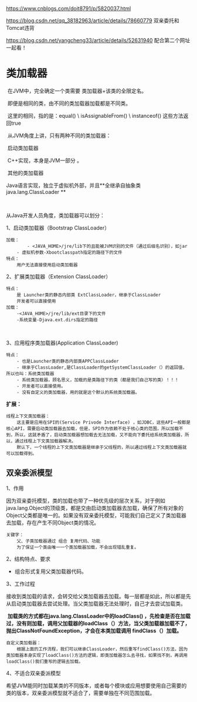 https://www.cnblogs.com/doit8791/p/5820037.html

<https://blog.csdn.net/qq_38182963/article/details/78660779>  双亲委托和Tomcat违背

<https://blog.csdn.net/yangcheng33/article/details/52631940> 配合第二个网址一起看！

# 类加载器

​	在JVM中，完全确定一个类需要 类加载器+该类的全限定名。

​	即便是相同的类，由不同的类加载器加载都是不同类。

​	这里的相同，指的是：equal() \ isAssignableFrom() \ instanceof() 这些方法返回true

​	从JVM角度上讲，只有两种不同的类加载器：

​		启动类加载器

​			C++实现，本身是JVM一部分 。

​		其他的类加载器

​			Java语言实现，独立于虚拟机外部，并且**全继承自抽象类java.lang.ClassLoader **

​	



从Java开发人员角度，类加载器可以划分：

1、启动类加载器（Bootstrap ClassLoader）

```
加载：
        - <JAVA_HOME>/jre/lib下的且能被JVM识别的文件（通过后缀名识别），如jar
	- 虚拟机参数-Xbootclasspath指定的路径下的文件
特点： 
	用户无法直接使用启动类加载器
```

2、扩展类加载器（Extension ClassLoader）

```
特点：
	是 Launcher类的静态内部类 ExtClassLoader，继承于ClassLoader	
	开发者可以直接使用
加载：
	-<JAVA_HOME>/jre/lib/ext目录下的文件
	-系统变量-Djava.ext.dirs指定的路径
```

​			

3、应用程序类加载器(Application ClassLoader)		

```
特点：
	- 也是Launcher类的静态内部类APPClassLoader
	- 继承于ClassLoader,是ClassLoader的getSystemClassLoader（）的返回值，所以也叫：系统类加载器
	- 系统类加载器，顾名思义，加载的是类路径下的类（都是我们自己写的类）！！！
	- 开发者可以直接使用。
	- 没有自定义的类加载器，用的就是这个默认的系统类加载器。
```



**扩展：**

```
线程上下文类加载器：
	这主要是应用在SPI的(Service Privode Interface) ，如JDBC，这些API一般都是核心API，需要启动类加载器去加载，但是，SPI作为依赖不处于核心类的范围，所以加载不到，所以，这就矛盾了，启动类加载器想加载去无法加载，又不能向下委托给系统类加载器，所以，通过线程上下文类加载器解决。
	默认下，一个线程的上下文类加载器是继承于父线程的，所以通过线程上下文类加载器就可以加载得到。
```







## 双亲委派模型

1、作用

​	因为双亲委托模型，类的加载也带了一种优先级的层次关系，对于例如java.lang.Object的顶级类，都是交由启动类加载器去加载，确保了所有对象的Object父类都是唯一的。如果没有双亲委托模型，可能我们自己定义了类加载器去加载，存在产生不同Object类的情况。

```
关键字：
	父、子类加载器通过 组合 复用代码、功能
	为了保证一个类由唯一一个类加载器加载，不会出现错乱重复。
```



2、结构特点、要求

  - 组合形式复用父类加载器代码。

3、工作过程

​	接收到类加载的请求，会转交给父类加载器去加载。每一层都是如此，所以都是先从启动类加载器去尝试处理。当父类加载器无法处理时，自己才去尝试加载类。

​	**加载类的方式都在java.lang.ClassLoader中的loadClass() ，先检查是否在加载过，没有则加载，调用父加载器的loadClass（）方法，当父类加载器加载不了，抛出ClassNotFoundException，才会在本类加载调用 findClass（）加载。**

```
自定义类加载器：
	根据上面的工作流程，我们可以继承ClassLoader，然后重写findClass()方法，因为类加载器本身实现了loadClass()方法的逻辑，即类加载器怎么去寻找，如果找不到，再调用loadClass()我们重写的逻辑去加载。
```



4、不适合双亲委派模型

​	希望JVM能同时加载某类的不同版本，或者每个模块或应用想要使用自己需要的类的版本，双亲委派模型就不适合了，需要单独在不同范围加载。

















